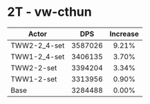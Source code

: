 # 2T - vw-cthun
| Actor | DPS | Increase |
|---|:---:|:---:|
|TWW2-2_4-set|3587026|9.21%|
|TWW1-2_4-set|3406135|3.70%|
|TWW2-2-set|3394204|3.34%|
|TWW1-2-set|3313956|0.90%|
|Base|3284488|0.00%|
